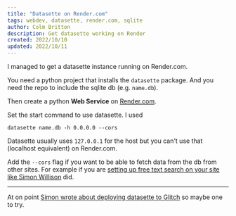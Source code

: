 ```yaml
---
title: "Datasette on Render.com"
tags: webdev, datasette, render.com, sqlite
author: Colm Britton
description: Get datasette working on Render
created: 2022/10/10
updated: 2022/10/11
---
```


I managed to get a datasette instance running on Render.com.

You need a python project that installs the `datasette` package. And you need the repo to include the sqlite db (e.g. `name.db`).

Then create a python **Web Service** on [Render.com](https://render.com/).

Set the start command to use datasette. I used

```
datasette name.db -h 0.0.0.0 --cors
```

Datasette usually uses `127.0.0.1` for the host but you can't use that (localhost equivalent) on Render.com.

Add the `--cors` flag if you want to be able to fetch data from the db from other sites. For example if you are [setting up free text search on your site like Simon Willison](https://24ways.org/2018/fast-autocomplete-search-for-your-website/) did.

--------------------

At on point [Simon wrote about deploying datasette to Glitch](https://simonwillison.net/2019/Apr/23/datasette-glitch/) so maybe one to try.
